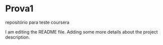 # Prova1
repositório para teste coursera


I am editing the README file. Adding some more details about the project description.
